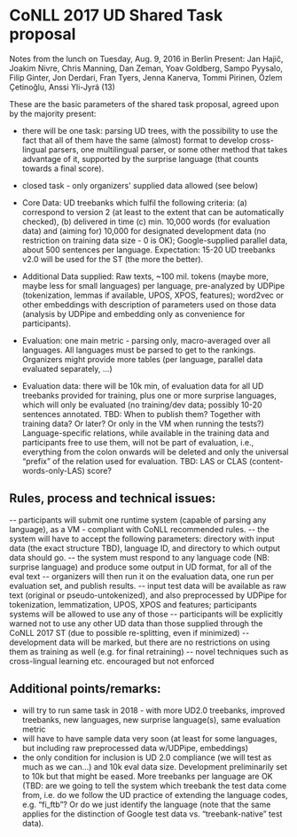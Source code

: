 # CoNLL 2017 UD Shared Task proposal

Notes from the lunch on Tuesday, Aug. 9, 2016 in Berlin
Present: Jan Hajič, Joakim Nivre, Chris Manning, Dan Zeman, Yoav Goldberg, Sampo Pyysalo, Filip Ginter, Jon Derdari, Fran Tyers, Jenna Kanerva, Tommi Pirinen, Özlem Çetinoğlu, Anssi Yli-Jyrä (13)

These are the basic parameters of the shared task proposal, agreed upon by the majority present:

- there will be one task: parsing UD trees, with the possibility to use the fact that all of them have the same (almost) format to develop cross-lingual parsers, one multilingual parser, or some other method that takes advantage of it, supported by the surprise language (that counts towards a final score).

- closed task - only organizers' supplied data allowed (see below)

- Core Data: UD treebanks which fulfil the following criteria: (a) correspond to version 2 (at least to the extent that can be automatically checked), (b) delivered in time (c) min. 10,000 words (for evaluation data) and (aiming for) 10,000 for designated development data (no restriction on training data size - 0 is OK); Google-supplied parallel data, about 500 sentences per language. Expectation: 15-20 UD treebanks v2.0 will be used for the ST (the more the better).

- Additional Data supplied: Raw texts, ~100 mil. tokens (maybe more, maybe less for small languages) per language, pre-analyzed by UDPipe (tokenization, lemmas if available, UPOS, XPOS, features); word2vec or other embeddings with description of parameters used on those data (analysis by UDPipe and embedding only as convenience for participants).

- Evaluation: one main metric - parsing only, macro-averaged over all languages. All languages must be parsed to get to the rankings. Organizers might provide more tables (per language, parallel data evaluated separately, ...)

- Evaluation data: there will be 10k min, of evaluation data for all UD treebanks provided for training, plus one or more surprise languages, which will only be evaluated (no training/dev data; possibly 10-20 sentences annotated. TBD: When to publish them? Together with training data? Or later? Or only in the VM when running the tests?) Language-specific relations, while available in the training data and participants free to use them, will not be part of evaluation, i.e., everything from the colon onwards will be deleted and only the universal “prefix” of the relation used for evaluation. TBD: LAS or CLAS (content-words-only-LAS) score?

## Rules, process and technical issues:

-- participants will submit one runtime system (capable of parsing any language), as a VM - compliant with CoNLL recommended rules.
-- the system will have to accept the following parameters: directory with input data (the exact structure TBD), language ID, and directory to which output data should go.
-- the system must respond to any language code (NB: surprise language) and produce some output in UD format, for all of the eval text
-- organizers will then run it on the evaluation data, one run per evaluation set, and publish results.
-- input test data will be available as raw text (original or pseudo-untokenized), and also preprocessed by UDPipe for tokenization, lemmatization, UPOS, XPOS and features; participants systems will be allowed to use any of those
-- participants will be explicitly warned not to use any other UD data than those supplied through the CoNLL 2017 ST (due to possible re-splitting, even if minimized)
-- development data will be marked, but there are no restrictions on using them as training as well (e.g. for final retraining)
-- novel techniques such as cross-lingual learning etc. encouraged but not enforced

## Additional points/remarks:

- will try to run same task in 2018 - with more UD2.0 treebanks, improved treebanks, new languages, new surprise language(s), same evaluation metric
- will have to have sample data very soon (at least for some languages, but including raw preprocessed data w/UDPipe, embeddings)
- the only condition for inclusion is UD 2.0 compliance (we will test as much as we can...) and 10k eval data size. Development preliminarily set to 10k but that might be eased. More treebanks per language are OK (TBD: are we going to tell the system which treebank the test data come from, i.e. do we follow the UD practice of extending the language codes, e.g. “fi_ftb”? Or do we just identify the language (note that the same applies for the distinction of Google test data vs. “treebank-native” test data).

